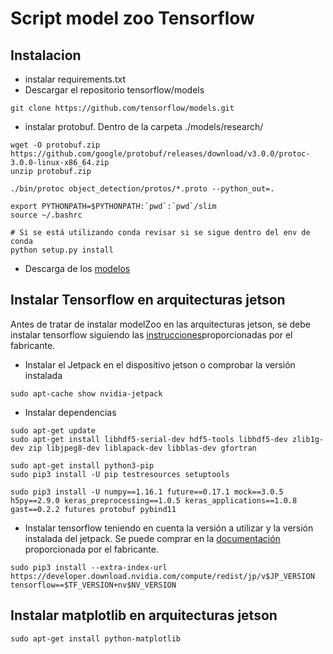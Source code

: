 # Script model zoo Tensorflow
## Instalacion
* instalar requirements.txt
* Descargar el repositorio tensorflow/models
````
git clone https://github.com/tensorflow/models.git
````
* instalar protobuf. Dentro de la carpeta ./models/research/
````
wget -O protobuf.zip https://github.com/google/protobuf/releases/download/v3.0.0/protoc-3.0.0-linux-x86_64.zip
unzip protobuf.zip

./bin/protoc object_detection/protos/*.proto --python_out=.

export PYTHONPATH=$PYTHONPATH:`pwd`:`pwd`/slim
source ~/.bashrc

# Si se está utilizando conda revisar si se sigue dentro del env de conda
python setup.py install
````
* Descarga de los [modelos](https://github.com/tensorflow/models/blob/master/research/object_detection/g3doc/detection_model_zoo.md)


## Instalar Tensorflow en arquitecturas jetson
Antes de tratar de instalar modelZoo en las arquitecturas jetson,
se debe instalar tensorflow siguiendo las [instrucciones](https://docs.nvidia.com/deeplearning/frameworks/install-tf-jetson-platform/index.html)proporcionadas
por el fabricante.

* Instalar el Jetpack en el dispositivo jetson o comprobar la versión instalada
````
sudo apt-cache show nvidia-jetpack
````
* Instalar dependencias
````
sudo apt-get update
sudo apt-get install libhdf5-serial-dev hdf5-tools libhdf5-dev zlib1g-dev zip libjpeg8-dev liblapack-dev libblas-dev gfortran

sudo apt-get install python3-pip
sudo pip3 install -U pip testresources setuptools

sudo pip3 install -U numpy==1.16.1 future==0.17.1 mock==3.0.5 h5py==2.9.0 keras_preprocessing==1.0.5 keras_applications==1.0.8 gast==0.2.2 futures protobuf pybind11
````

* Instalar tensorflow teniendo en cuenta la versión a utilizar y la versión instalada del jetpack. Se puede comprar en la [documentación](https://docs.nvidia.com/deeplearning/frameworks/install-tf-jetson-platform-release-notes/tf-jetson-rel.html#tf-jetson-rel) proporcionada por el fabricante.
````
sudo pip3 install --extra-index-url https://developer.download.nvidia.com/compute/redist/jp/v$JP_VERSION tensorflow==$TF_VERSION+nv$NV_VERSION
````

## Instalar matplotlib en arquitecturas jetson
````
sudo apt-get install python-matplotlib
````